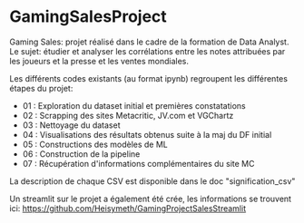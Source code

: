# GamingSalesProject
Gaming Sales: projet réalisé dans le cadre de la formation de Data Analyst. 
Le sujet: étudier et analyser les corrélations entre les notes attribuées par les joueurs et la presse et les ventes mondiales.

Les différents codes existants (au format ipynb) regroupent les différentes étapes du projet:
- 01 : Exploration du dataset initial et premières constatations
- 02 : Scrapping des sites Metacritic, JV.com et VGChartz
- 03 : Nettoyage du dataset
- 04 : Visualisations des résultats obtenus suite à la maj du DF initial
- 05 : Constructions des modèles de ML
- 06 : Construction de la pipeline
- 07 : Récupération d'informations complémentaires du site MC

La description de chaque CSV est disponible dans le doc "signification_csv"

Un streamlit sur le projet a également été crée, les informations se trouvent ici: https://github.com/Heisymeth/GamingProjectSalesStreamlit
